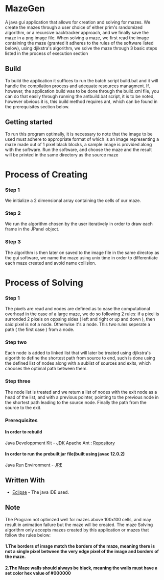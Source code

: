 # MazeGen
A java gui application that allows for creation and solving for mazes.
We create the mazes through a user choice of either prim's randomized algorithm, or a recursive backtracker approach, and we finally save the maze in a png image file.
When solving a maze, we first read the image containing the maze (granted it adheres to the rules of the software listed below), using djikstra's algorithm, we solve the maze through 3 basic steps listed in the process of execution section

## Build

To build the application it suffices to run the batch script build.bat and it will handle the compilation process and adequate resources managment.
If, however, the application build was to be done through the build.xml file, you can do that easily through running the antbuild.bat script, it is to be noted, however obvious it is, this build method requires ant, which can be found in the prerequisites section below. 

## Getting started

To run this program optimally, it is necessary to note that the image to be used must adhere to appropriate format of which is an image representing a maze made out of 1 pixel black blocks, a sample image is provided along with the software.
Run the software, and choose the maze and the result will be printed in the same directory as the source maze

# Process of Creating
### Step 1

We initialize a 2 dimensional array containing the cells of our maze.

### Step 2

We run the algorithm chosen by the user iteratively in order to draw each frame in the JPanel object.

### Step 3

The algorithm is then later on saved to the image file in the same directoy as the gui software, we name the maze using unix time in order to differentiate each maze created and avoid name collision.

# Process of Solving
### Step 1

The pixels are read and nodes are defined as to ease the computational overhead in the case of a large maze, we do so following 2 rules: if a pixel is surronded 2 pixels on oppsing sides ( left and right or up and down ), then said pixel is not a node. Otherwise it's a node. This two rules seperate a path ( the first case ) from a node.

### Step two

Each node is added to linked list that will later be treated using djikstra's algorith to define the shortest path from source to end, such is done using the defined list of nodes along with a sublist of sources and exits, which chooses the optimal path between them.

### Step three

The node list is treated and we return a list of nodes with the exit node as a head of the list, and with a previous pointer, pointing to the previous node in the shortest path leading to the source node. Finally the path from the source to the exit.

### Prerequisites

#### In order to rebuild
Java Developpment Kit - [JDK](https://www.oracle.com/java/technologies/javase-downloads.html)
Apache Ant : [Repository](https://github.com/apache/ant)
#### In order to run the prebuilt jar file(built using javac 12.0.2)
Java Run Environment - [JRE](https://www.java.com/en/download/)

## Written With

* [Eclipse](https://www.eclipse.org/documentation/) - The java IDE used.

## Note

The Program not optimzed well for mazes above 100x100 cells, and may result in animation failure but the maze will be created.
The maze Solving algorithm only accepts mazes created by this application or mazes that follow the rules below:

#### 1.The borders of image match the borders of the maze, meaning there is not a single pixel between the very edge pixel of the image and borders of the maze.
#### 2.The Maze walls should always be black, meaning the walls must have a set color hex value of #000000
